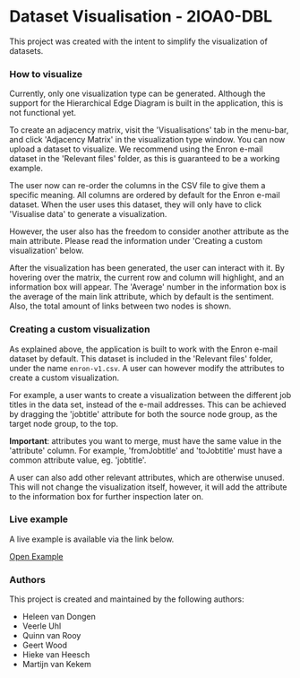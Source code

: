 # Dataset Visualisation - 2IOA0-DBL
This project was created with the intent to simplify the visualization of datasets.

### How to visualize
Currently, only one visualization type can be generated. Although the support for the Hierarchical Edge Diagram is built in the application, this is not functional yet.

To create an adjacency matrix, visit the 'Visualisations' tab in the menu-bar, and click 'Adjacency Matrix' in the visualization type window.
You can now upload a dataset to visualize. We recommend using the Enron e-mail dataset in the 'Relevant files' folder, as this is guaranteed to be a working example.

The user now can re-order the columns in the CSV file to give them a specific meaning.
All columns are ordered by default for the Enron e-mail dataset. When the user uses this dataset, they will only have to click 'Visualise data' to generate a visualization.

However, the user also has the freedom to consider another attribute as the main attribute. Please read the information under 'Creating a custom visualization' below.

After the visualization has been generated, the user can interact with it. By hovering over the matrix, the current row and column will highlight, and an information box will appear.
The 'Average' number in the information box is the average of the main link attribute, which by default is the sentiment. Also, the total amount of links between two nodes is shown.

### Creating a custom visualization
As explained above, the application is built to work with the Enron e-mail dataset by default. This dataset is included in the 'Relevant files' folder, under the name ```enron-v1.csv```.
A user can however modify the attributes to create a custom visualization.

For example, a user wants to create a visualization between the different job titles in the data set, instead of the e-mail addresses.
This can be achieved by dragging the 'jobtitle' attribute for both the source node group, as the target node group, to the top.

**Important**: attributes you want to merge, must have the same value in the 'attribute' column. For example, 'fromJobtitle' and 'toJobtitle' must have a common attribute value, eg. 'jobtitle'.

A user can also add other relevant attributes, which are otherwise unused. This will not change the visualization itself, however, it will add the attribute to the information box for further inspection later on.

### Live example
A live example is available via the link below.

[Open Example](https://projects.vankekem.com/dbl/)

### Authors
This project is created and maintained by the following authors:
* Heleen van Dongen
* Veerle Uhl
* Quinn van Rooy
* Geert Wood
* Hieke van Heesch
* Martijn van Kekem

